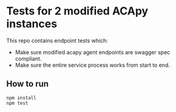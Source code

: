 # Tests for 2 modified ACApy instances 

This repo contains endpoint tests which:

* Make sure modified acapy agent endpoints are swagger spec compliant.
* Make sure the entire service process works from start to end.

## How to run

```
npm install
npm test
```
